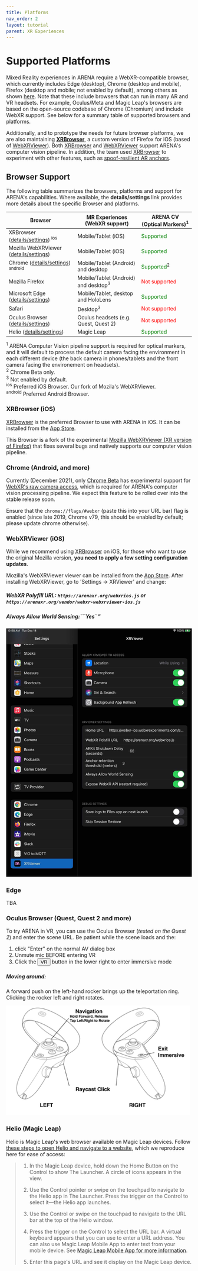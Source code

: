 ```yaml
---
title: Platforms
nav_order: 2
layout: tutorial
parent: XR Experiences
---
```


# Supported Platforms

Mixed Reality experiences in ARENA require a WebXR-compatible browser, which currently includes Edge (desktop), Chrome (desktop and mobile), Firefox (desktop and mobile; not enabled by default), among others as shown [here](https://caniuse.com/webxr). Note that these include browsers that can run in many AR and VR headsets. For example, Oculus/Meta and Magic Leap's browsers are based on the open-source codebase of Chrome (Chromium) and include WebXR support. See below for a summary table of supported browsers and platforms.

Additionally, and to prototype the needs for future browser platforms, we are also maintaining **[XRBrowser](https://apps.apple.com/us/app/xr-browser/id1588029989)**, a custom version of Firefox for iOS (based of [WebXRViewer](https://apps.apple.com/us/app/webxr-viewer/id1295998056)). Both [XRBrowser](https://apps.apple.com/us/app/xr-browser/id1588029989) and [WebXRViewer](https://apps.apple.com/us/app/webxr-viewer/id1295998056) support ARENA's computer vision pipeline. In addition, the team used [XRBrowser](https://apps.apple.com/us/app/xr-browser/id1588029989) to experiment with other features, such as [spoof-resilient AR anchors](https://wise.ece.cmu.edu/projects/glitter.html).

## Browser Support

The following table summarizes the browsers, platforms and support for ARENA's capabilities. Where available, the **details/settings** link provides more details about the specific Browser and platforms.

| Browser                                           | MR Experiences (WebXR support)                  | ARENA CV (Optical Markers)<sup>1</sup>                                        |
| ------------------------------------------------- | ----------------------------------------------- | ------------------------------------------------------ |
| XRBrowser ([details/settings](#xrbrowser-ios)) <sup>ios</sup>             | Mobile/Tablet (iOS)                             | <span style="color:green">Supported</span>             |
| Mozilla WebXRViewer ([details/settings](#webxrviewer-ios)) | Mobile/Tablet (iOS)                             | <span style="color:green">Supported</span>             |
| Chrome ([details/settings](#chrome-android-and-more)) <sup>android</sup>    | Mobile/Tablet (Android) and desktop             | <span style="color:green">Supported</span><sup>2</sup>  |
| Mozilla Firefox                                   | Mobile/Tablet (Android) and desktop<sup>3</sup> | <span style="color:red">Not supported</span>           |
| Microsoft Edge ([details/settings](#edge))                                   | Mobile/Tablet, desktop and HoloLens         | <span style="color:green">Supported</span>           |
| Safari                                            | Desktop<sup>3</sup>                             | <span style="color:red">Not supported</span>           |
| Oculus Browser ([details/settings](#oculus-browser-quest-quest-2-and-more))                                    | Oculus headsets (e.g. Quest, Quest 2)           | <span style="color:red">Not supported</span>           |
| Helio ([details/settings](#oculus-browser-quest-quest-2-and-more))                                            | Magic Leap                                      | <span style="color:green">Supported</span>             |

<sup>1</sup> ARENA Computer Vision pipeline support is required for optical markers, and it will default to process the default camera facing the environment in each different device (the back camera in phones/tablets and the front camera facing the environement on headsets).<br/>
<sup>2</sup> Chrome Beta only.<br/>
<sup>3</sup> Not enabled by default.<br/>
<sup>ios</sup> Preferred iOS Browser. Our fork of Mozila's WebXRViewer.<br/>
<sup>android</sup> Preferred Android Browser.<br/>

### XRBrowser (iOS)

[XRBrowser](https://apps.apple.com/us/app/xr-browser/id1588029989) is the preferred Browser to use with ARENA in iOS. It can be installed from the [App Store](https://apps.apple.com/us/app/xr-browser/id1588029989).

This Browser is a fork of the experimental [Mozilla WebXRViewer (XR version of Firefox)](#webxrviewer-ios) that fixes several bugs and natively supports our computer vision pipeline.

### Chrome (Android, and more)

Currently (December 2021), only [Chrome Beta](https://www.google.com/chrome/beta/) has experimental support for [WebXR's raw camera access](https://chromestatus.com/feature/5759984304390144), which is required for ARENA's computer vision processing pipeline. We expect this feature to be rolled over into the stable release soon.

Ensure that the `chrome://flags/#webxr` (paste this into your URL bar) flag is enabled (since late 2019, Chrome v79, this should be enabled by default; please update chrome otherwise).

### WebXRViewer (iOS)

While we recommend using [XRBrowser](https://apps.apple.com/us/app/xr-browser/id1588029989) on iOS, for those who want to use the original Mozilla version, **you need to apply a few setting configuration updates**.

Mozilla's WebXRViewer viewer can be installed from the [App Store](https://apps.apple.com/us/app/webxr-viewer/id1295998056). After installing WebXRViewer, go to 'Settings -> XRViewer' and change:

##### WebXR Polyfill URL:  ```https://arenaxr.org/webxrios.js``` or ```https://arenaxr.org/vendor/webxr-webxrviewer-ios.js```

##### Always Allow World Sensing:```Yes` "

![img](../../assets/img/localization/webxrviewer-settings.png)

### Edge

TBA

### Oculus Browser (Quest, Quest 2 and more)

To try ARENA in VR, you can use the Oculus Browser (*tested on the Quest 2*) and enter the scene URL. Be patient while the scene loads and the:
1. click "Enter" on the normal AV dialog box
2. Unmute mic BEFORE entering VR
3. Click the <button type="button" name="button" class="btn fs-3 ">VR</button> button in the lower right to enter immersive mode

##### Moving around: 
A forward push on the left-hand rocker brings up the teleportation ring. Clicking the rocker left and right rotates.

<img src="/assets/img/xr/quest-2.png" width="500"/>

### Helio (Magic Leap)

Helio is Magic Leap's web browser available on Magic Leap devices. Follow [these steps to open Helio and navigate to a website](https://developer.magicleap.com/en-us/learn/guides/debug-web-content), which we reproduce here for ease of access:

> 1. In the Magic Leap device, hold down the Home Button on the Control to show The Launcher. A circle of icons appears in the view.
>
> 2. Use the Control pointer or swipe on the touchpad to navigate to the Helio app in The Launcher. Press the trigger on the Control to select it—the Helio app launches.
>
> 3. Use the Control or swipe on the touchpad to navigate to the URL bar at the top of the Helio window.
> 
> 4. Press the trigger on the Control to select the URL bar. A virtual keyboard appears that you can use to enter a URL address. You can also use Magic Leap Mobile App to enter text from your mobile device. See [Magic Leap Mobile App for more information](https://developer.magicleap.com/en-us/learn/guides/magic-leap-mobile-app).
> 
> 5. Enter this page's URL and see it display on the Magic Leap device.

